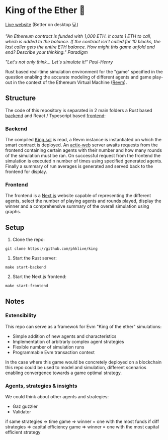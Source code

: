 # King of the Ether 👑

[Live website](https://king-zeta.vercel.app/) (Better on desktop 💻)

_"An Ethereum contract is funded with 1,000 ETH. It costs 1 ETH to call, which is added to the balance. If the contract isn't called for 10 blocks, the last caller gets the entire ETH balance. How might this game unfold and end? Describe your thinking." Paradigm_

_"Let's not only think... Let's simulate it!" Paul-Henry_

Rust based real-time simulation environment for the "game" specified in the question enabling the accurate modeling of different agents and game play-out in the context of the Ethereum Virtual Machine ([Revm]()).

## Structure

The code of this repository is separated in 2 main folders a Rust based [backend](./backend/) and React / Typescript based [frontend](./frontend/):

### Backend

The compiled [King.sol](./backend/static/King.sol) is read, a Revm instance is instantiated on which the smart contract is deployed. An [actix-web]() server awaits requests from the frontend containing certain agents with their number and how many rounds of the simulation must be ran. On successful request from the frontend the simulation is executed n number of times using specified generated agents. Finally a summary of run averages is generated and served back to the frontend for display.

### Frontend

The frontend is a [Next.js](https://nextjs.org/) website capable of representing the different agents, select the number of playing agents and rounds played, display the winner and a comprehensive summary of the overall simulation using graphs.

## Setup

1. Clone the repo:

```shell
git clone https://github.com/phklive/king

```

1. Start the Rust server:

```shell
make start-backend
```

2. Start the Next.js frontend:

```shell
make start-frontend
```

## Notes

### Extensibility

This repo can serve as a framewok for Evm "King of the ether" simulations:

- Simple addition of new agents and characteristics
- Implementation of arbitrarly complex agent strategies
- Flexible number of simulation runs
- Programmable Evm transaction context

In the case where this game would be concretely deployed on a blockchain this repo could be used to model and simulation, different scenarios enabling convergence towards a game optimal strategy.

### Agents, strategies & insights

We could think about other agents and strategies:

- Gaz guzzler
- Validator

if same strategies => time game => winner = one with the most funds
if diff strategies => capital efficiency game => winner = one with the most capital efficient strategy
